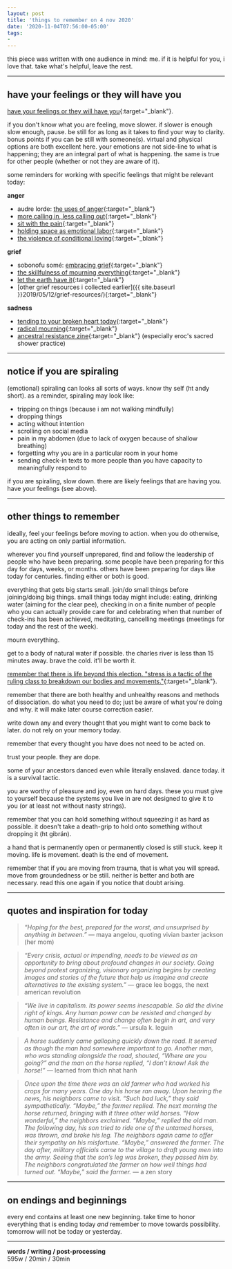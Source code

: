```yaml
---
layout: post
title: 'things to remember on 4 nov 2020'
date: '2020-11-04T07:56:00-05:00'
tags:
- 
--- 
```


<!-- {:target="_blank"} -->



<p class="message">this piece was written with one audience in mind: me. if it is helpful for you, i love that. take what's helpful, leave the rest.</p>


---

## have your feelings or they will have you

[have your feelings or they will have you](http://www.studies.nawaz.org/posts/have-your-feelings-or-they-will-have-you/){:target="_blank"}.

if you don't know what you are feeling, move slower. if slower is enough slow enough, pause. be still for as long as it takes to find your way to clarity. bonus points if you can be still with someone(s). virtual and physical options are both excellent here. your emotions are not side-line to what is happening; they are an integral part of what is happening. the same is true for other people (whether or not they are aware of it). 

some reminders for working with specific feelings that might be relevant today:

**anger**


* audre lorde: [the uses of anger](https://www.blackpast.org/african-american-history/1981-audre-lorde-uses-anger-women-responding-racism/){:target="_blank"}
* [more calling in, less calling out](https://www.instagram.com/tv/CC63NcWgCO0/){:target="_blank"} 
* [sit with the pain](https://www.instagram.com/tv/CBCjejggYVI/){:target="_blank"}
* [holding space as emotional labor](https://www.instagram.com/tv/B9_yMS0Ahyt/){:target="_blank"}
* [the violence of conditional loving](https://www.instagram.com/tv/B4OANZ0Ao1p/){:target="_blank"}



**grief**

* sobonofu somé: [embracing grief](http://www.sobonfu.com/articles/writings-by-sobonfu-2/embracing-grief/){:target="_blank"}
* [the skillfulness of mourning everything](https://www.instagram.com/tv/B4Z3-G_AhPn/){:target="_blank"}
* [let the earth have it](https://www.instagram.com/tv/CAIYkiIAf8A/){:target="_blank"}
* [other grief resources i collected earlier]({{ site.baseurl }}2019/05/12/grief-resources/){:target="_blank"}



**sadness**

* [tending to your broken heart today](https://www.instagram.com/tv/CEeu-5eA741/){:target="_blank"}
* [radical mourning](https://www.instagram.com/tv/CA2634TA4LR/){:target="_blank"}
* [ancestral resistance zine](https://mijente.net/2017/11/ancestral-spiritual-resistance-zine/){:target="_blank"} (especially eroc's sacred shower practice)


--- 

## notice if you are spiraling

(emotional) spiraling can looks all sorts of ways. know thy self (ht andy short). as a reminder, spiraling may look like:

* tripping on things (because i am not walking mindfully)
* dropping things
* acting without intention
* scrolling on social media
* pain in my abdomen (due to lack of oxygen because of shallow breathing)
* forgetting why you are in a particular room in your home
* sending check-in texts to more people than you have capacity to meaningfully respond to

if you are spiraling, slow down. there are likely feelings that are having you. have your feelings (see above).

---

## other things to remember

ideally, feel your feelings before moving to action. when you do otherwise, you are acting on only partial information. 

wherever you find yourself unprepared, find and follow the leadership of people who have been preparing. some people have been preparing for this day for days, weeks, or months. others have been preparing for days like today for centuries. finding either or both is good. 

everything that gets big starts small. join/do small things before joining/doing big things. small things today might include: eating, drinking water (aiming for the clear pee), checking in on a finite number of people who you can actually provide care for and celebrating when that number of check-ins has been achieved, meditating, cancelling meetings (meetings for today and the rest of the week). 

mourn everything. 

get to a body of natural water if possible. the charles river is less than 15 minutes away. brave the cold. it'll be worth it.


[remember that there is life beyond this election. "stress is a tactic of the ruling class to breakdown our bodies and movements."](https://www.instagram.com/p/CHF50QnA91-/){:target="_blank"}.  

remember that there are both healthy and unhealthy reasons and methods of dissociation. do what you need to do; just be aware of what you're doing and why. it will make later course correction easier. 

write down any and every thought that you might want to come back to later. do not rely on your memory today. 

remember that every thought you have does not need to be acted on.

trust your people. they are dope. 

some of your ancestors danced even while literally enslaved. dance today. it is a survival tactic. 

you are worthy of pleasure and joy, even on hard days. these you must give to yourself because the systems you live in are not designed to give it to you (or at least not without nasty strings). 

remember that you can hold something without squeezing it as hard as possible. it doesn't take a death-grip to hold onto something without dropping it (ht gibrán).

a hand that is permanently open or permanently closed is still stuck. keep it moving. life is movement. death is the end of movement. 

remember that if you are moving from trauma, that is what you will spread. move from groundedness or be still. neither is better and both are necessary. read this one again if you notice that doubt arising. 

---


## quotes and inspiration for today

> _“Hoping for the best, prepared for the worst, and unsurprised by anything in between.”_ — maya angelou, quoting vivian baxter jackson (her mom)


> _“Every crisis, actual or impending, needs to be viewed as an opportunity to bring about profound changes in our society. Going beyond protest organizing, visionary organizing begins by creating images and stories of the future that help us imagine and create alternatives to the existing system.”_ — grace lee boggs, the next american revolution

> _“We live in capitalism. Its power seems inescapable. So did the divine right of kings. Any human power can be resisted and changed by human beings. Resistance and change often begin in art, and very often in our art, the art of words.”_ — ursula k. leguin

> _A horse suddenly came galloping quickly down the road. It seemed as though the man had somewhere important to go. Another man, who was standing alongside the road, shouted, “Where are you going?” and the man on the horse replied, “I don’t know! Ask the horse!”_ — learned from thich nhat hanh

> _Once upon the time there was an old farmer who had worked his crops for many years. One day his horse ran away. Upon hearing the news, his neighbors came to visit. “Such bad luck,” they said sympathetically. “Maybe,” the farmer replied. The next morning the horse returned, bringing with it three other wild horses. “How wonderful,” the neighbors exclaimed. “Maybe,” replied the old man. The following day, his son tried to ride one of the untamed horses, was thrown, and broke his leg. The neighbors again came to offer their sympathy on his misfortune. “Maybe,” answered the farmer. The day after, military officials came to the village to draft young men into the army. Seeing that the son’s leg was broken, they passed him by. The neighbors congratulated the farmer on how well things had turned out. “Maybe,” said the farmer._ — a zen story

---

## on endings and beginnings

every end contains at least one new beginning. take time to honor everything that is ending today *and* remember to move towards possibility. tomorrow will not be today or yesterday. 

---


<!-- hyperlink bank -->


<!-- &#042; = asterisk -->
<!-- &#039; = single quote '-->

**words / writing / post-processing**  
595w / 20min / 30min